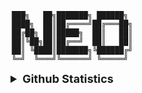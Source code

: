 

                            ███╗   ██╗███████╗ ██████╗ 
                            ████╗  ██║██╔════╝██╔═══██╗
                            ██╔██╗ ██║█████╗  ██║   ██║
                            ██║╚██╗██║██╔══╝  ██║   ██║
                            ██║ ╚████║███████╗╚██████╔╝
                            ╚═╝  ╚═══╝╚══════╝ ╚═════╝ 
                           
                                  
               
               
   <details align="center">
  <summary style="font-weight: bold; font-size: 18px">Github Statistics</summary>

  ![Neo Eduardo's Github Statistics](https://github-readme-stats.vercel.app/api?username=neoeduardo&show_icons=true&theme=radical)
  ![The languages most used by Neo Eduardo](https://github-readme-stats.vercel.app/api/top-langs/?username=neoeduardo&layout=compact&theme=radical)

</details>
